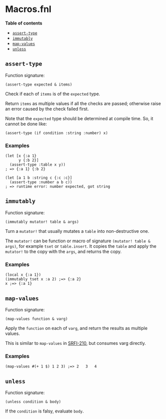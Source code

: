 # Macros.fnl

**Table of contents**

- [`assert-type`](#assert-type)
- [`immutably`](#immutably)
- [`map-values`](#map-values)
- [`unless`](#unless)

## `assert-type`
Function signature:

```
(assert-type expected & items)
```

Check if each of `items` is of the `expected` type.

Return `items` as multiple values if all the checks are passed;
otherwise raise an error caused by the check failed first.

Note that the `expected` type should be determined at compile time.
So, it cannot be done like:

```fennel
(assert-type (if condition :string :number) x)
```

### Examples

```fennel
(let [x {:a 1}
      y {:b 2}]
  (assert-type :table x y))
; => {:a 1}	{:b 2}

(let [a 1 b :string c {:c :c}]
  (assert-type :number a b c))
; => runtime error: number expected, got string
```

## `immutably`
Function signature:

```
(immutably mutator! table & args)
```

Turn a `mutator!` that usually mutates a `table` into non-destructive one.

The `mutator!` can be function or macro of signature `(mutator! table & args)`,
for example `tset` or `table.insert`.
It copies the `table` and apply the `mutator!` to the copy with the `args`,
and returns the copy.

### Examples

```fennel
(local x {:a 1})
(immutably tset x :a 2) ;=> {:a 2}
x ;=> {:a 1}
```

## `map-values`
Function signature:

```
(map-values function & varg)
```

Apply the `function` on each of `varg`, and return the results as multiple values.

This is similar to `map-values` in [SRFI-210](https://srfi.schemers.org/srfi-210/),
but consumes varg directly.

### Examples

```fennel
(map-values #(+ 1 $) 1 2 3) ;=> 2	3	4
```

## `unless`
Function signature:

```
(unless condition & body)
```

If the `condition` is falsy, evaluate `body`.


<!-- Generated with Fenneldoc 1.0.1-dev-7960056
     https://gitlab.com/andreyorst/fenneldoc -->
